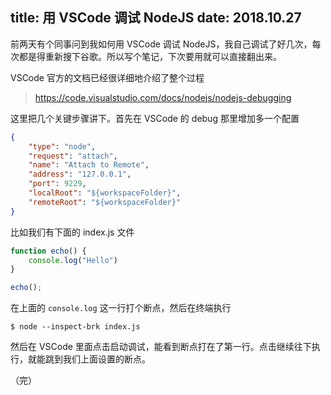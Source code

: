 title: 用 VSCode 调试 NodeJS
date: 2018.10.27
---

前两天有个同事问到我如何用 VSCode 调试 NodeJS，我自己调试了好几次，每次都是得重新搜下谷歌。所以写个笔记，下次要用就可以直接翻出来。

VSCode 官方的文档已经很详细地介绍了整个过程

> <https://code.visualstudio.com/docs/nodejs/nodejs-debugging>

这里把几个关键步骤讲下。首先在 VSCode 的 debug 那里增加多一个配置

```json
{
    "type": "node",
    "request": "attach",
    "name": "Attach to Remote",
    "address": "127.0.0.1",
    "port": 9229,
    "localRoot": "${workspaceFolder}",
    "remoteRoot": "${workspaceFolder}"
}
```

比如我们有下面的 index.js 文件

```js
function echo() {
    console.log("Hello")
}

echo();
```

在上面的 `console.log` 这一行打个断点，然后在终端执行

```shell
$ node --inspect-brk index.js
```

然后在 VSCode 里面点击启动调试，能看到断点打在了第一行。点击继续往下执行，就能跳到我们上面设置的断点。

（完）
